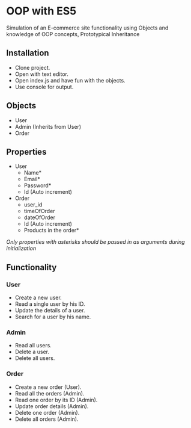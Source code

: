 # OOP with ES5
Simulation of an E-commerce site functionality using Objects and knowledge of OOP concepts, Prototypical Inheritance

## Installation
- Clone project.
- Open with text editor.
- Open index.js and have fun with the objects.
- Use console for output.

## Objects
- User
- Admin (Inherits from User)
- Order

## Properties
- User
  - Name*
  - Email*
  - Password*
  - Id (Auto increment)
- Order
  - user_id
  - timeOfOrder
  - dateOfOrder
  - Id (Auto increment)
  - Products in the order*

*Only properties with asterisks should be passed in as arguments during initialization*

## Functionality
### User
- Create a new user.
- Read a single user by his ID.
- Update the details of a user.
- Search for a user by his name.
### Admin
- Read all users.
- Delete a user.
- Delete all users.
### Order
- Create a new order (User).
- Read all the orders (Admin).
- Read one order by its ID (Admin).
- Update order details (Admin).
- Delete one order (Admin).
- Delete all orders (Admin).
